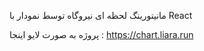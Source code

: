 مانیتورینگ لحظه ای نیروگاه توسط نمودار با React

پروژه به صورت لایو اینجا : https://chart.liara.run





